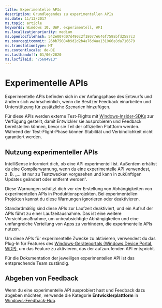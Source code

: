 ```yaml
---
title: Experimentelle APIs
description: Grundlegendes zu experimentellen APIs
ms.date: 11/13/2017
ms.topic: article
keywords: Windows 10, UWP, experimentell, API
ms.localizationpriority: medium
ms.openlocfilehash: 542e007d07d490c2f18077e646f7598bfd2587c3
ms.sourcegitcommit: 26bb75084b9d2d2b4a76d4aa131066e8da716679
ms.translationtype: HT
ms.contentlocale: de-DE
ms.lasthandoff: 01/06/2020
ms.locfileid: "75684913"
---
```

# <a name="experimental-apis"></a>Experimentelle APIs

Experimentelle APIs befinden sich in der Anfangsphase des Entwurfs und ändern sich wahrscheinlich, wenn die Besitzer Feedback einarbeiten und Unterstützung für zusätzliche Szenarien hinzufügen.

Für diese APIs werden externe Test-Flights mit [Windows-Insider-SDKs](https://www.microsoft.com/software-download/windowsinsiderpreviewSDK) zur Verfügung gestellt, damit Entwickler sie ausprobieren und Feedback bereitstellen können, bevor sie Teil der offiziellen Plattform werden. Während der Test-Flight-Phase können Stabilität und Verbindlichkeit nicht garantiert werden.

## <a name="consuming-experimental-apis"></a>Nutzung experimenteller APIs
IntelliSense informiert dich, ob eine API experimentell ist. Außerdem erhältst du eine Compilerwarnung, wenn du eine experimentelle API verwendest, z. B. „... ist nur zu Testzwecken vorgesehen und kann in zukünftigen Updates geändert oder entfernt werden“.

Diese Warnungen schützt dich vor der Erstellung von Abhängigkeiten von experimentellen APIs in Produktionsprojekten. Bei experimentellen Projekten kannst du diese Warnungen ignorieren oder deaktivieren.

Standardmäßig sind diese APIs zur Laufzeit deaktiviert, und ein Aufruf der APIs führt zu einer Laufzeitausnahme. Das ist eine weitere Vorsichtsmaßnahme, um unbeabsichtigte Abhängigkeiten und eine umfangreiche Verteilung von Apps zu verhindern, die experimentelle APIs nutzen.

Um diese APIs für experimentelle Zwecke zu aktivieren, verwendest du das Plug-In für Features des [Windows-Geräteportals (Windows Device Portal, WDP)](https://docs.microsoft.com/windows/uwp/debug-test-perf/device-portal), um das Feature zu aktivieren, das der aufzurufenden API entspricht.

Für die Dokumentation der jeweiligen experimentellen API ist das entsprechende Team zuständig.

## <a name="providing-feedback"></a>Abgeben von Feedback

Wenn du eine experimentelle API ausprobiert hast und Feedback dazu abgeben möchten, verwende die Kategorie **Entwicklerplattform** in [Windows-Feedback-Hub](https://support.microsoft.com/help/4021566/windows-10-send-feedback-to-microsoft-with-feedback-hub).